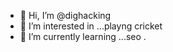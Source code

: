 - 👋 Hi, I’m @dighacking
- 👀 I’m interested in ...playng cricket
- 🌱 I’m currently learning ...seo 
.

<!---
dighacking/dighacking is a ✨ special ✨ repository because its `README.md` (this file) appears on your GitHub profile.
You can click the Preview link to take a look at your changes.
--->
